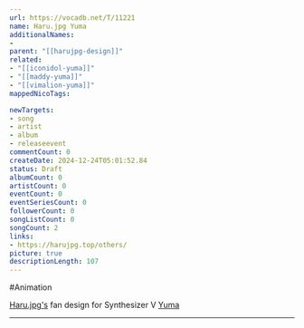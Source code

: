 ```yaml
---
url: https://vocadb.net/T/11221
name: Haru.jpg Yuma
additionalNames: 
- 
parent: "[[harujpg-design]]"
related:
- "[[iconidol-yuma]]"
- "[[maddy-yuma]]"
- "[[vimalion-yuma]]"
mappedNicoTags:

newTargets:
- song
- artist
- album
- releaseevent
commentCount: 0
createDate: 2024-12-24T05:01:52.84
status: Draft
albumCount: 0
artistCount: 0
eventCount: 0
eventSeriesCount: 0
followerCount: 0
songListCount: 0
songCount: 2
links: 
- https://harujpg.top/others/
picture: true
descriptionLength: 107
---
```


#Animation

[Haru.jpg's](https://vocadb.net/Ar/15357) fan design for Synthesizer V [Yuma](https://vocadb.net/Ar/109074)

---


